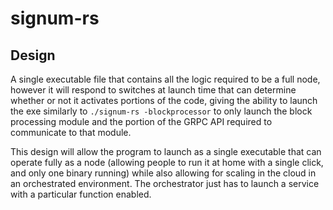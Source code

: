 # signum-rs

## Design
A single executable file that contains all the logic required to be a full node, however it will respond to switches at launch time that can determine whether or not it activates portions of the code, giving the ability to launch the exe similarly to `./signum-rs -blockprocessor` to only launch the block processing module and the portion of the GRPC API required to communicate to that module.

This design will allow the program to launch as a single executable that can operate fully as a node (allowing people to run it at home with a single click, and only one binary running) while also allowing for scaling in the cloud in an orchestrated environment. The orchestrator just has to launch a service with a particular function enabled.
